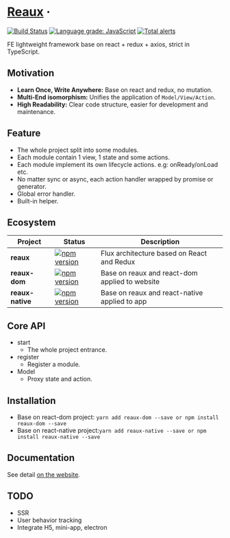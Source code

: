 # [Reaux](https://www.vocowone.com/) &middot;

[![Build Status](https://travis-ci.com/vocoWone/reaux.svg?branch=master)](https://travis-ci.com/vocoWone/reaux)
[![Language grade: JavaScript](https://img.shields.io/lgtm/grade/javascript/g/vocoWone/reaux.svg?logo=lgtm&logoWidth=18)](https://lgtm.com/projects/g/vocoWone/reaux/context:javascript)
[![Total alerts](https://img.shields.io/lgtm/alerts/g/vocoWone/reaux.svg?logo=lgtm&logoWidth=18)](https://lgtm.com/projects/g/vocoWone/reaux/alerts/)

FE lightweight framework base on react + redux + axios, strict in TypeScript.

## Motivation

- **Learn Once, Write Anywhere:** Base on react and redux, no mutation.
- **Multi-End isomorphism:** Unifies the application of `Model/View/Action`.
- **High Readability:** Clear code structure, easier for development and maintenance.

## Feature

- The whole project split into some modules.
- Each module contain 1 view, 1 state and some actions.
- Each module implement its own lifecycle actions. e.g: onReady/onLoad etc.
- No matter sync or async, each action handler wrapped by promise or generator.
- Global error handler.
- Built-in helper.

## Ecosystem

| Project          | Status                                                                                                                 | Description                                    |
| ---------------- | ---------------------------------------------------------------------------------------------------------------------- | ---------------------------------------------- |
| **reaux**        | [![npm version](https://img.shields.io/npm/v/reaux.svg?style=flat)](https://www.npmjs.com/package/reaux)               | Flux architecture based on React and Redux     |
| **reaux-dom**    | [![npm version](https://img.shields.io/npm/v/reaux-dom.svg?style=flat)](https://www.npmjs.com/package/reaux-dom)       | Base on reaux and react-dom applied to website |
| **reaux-native** | [![npm version](https://img.shields.io/npm/v/reaux-native.svg?style=flat)](https://www.npmjs.com/package/reaux-native) | Base on reaux and react-native applied to app  |

## Core API

- start
  - The whole project entrance.
- register
  - Register a module.
- Model
  - Proxy state and action.

## Installation

- Base on react-dom project: `yarn add reaux-dom --save or npm install reaux-dom --save`
- Base on react-native project:`yarn add reaux-native --save or npm install reaux-native --save`

## Documentation

See detail [on the website](http://www.vocowone.com/note/5d0a0885e0bc093273281464).

## TODO

- SSR
- User behavior tracking
- Integrate H5, mini-app, electron
